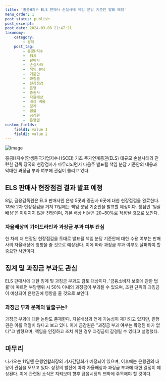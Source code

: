 ```yaml
---
title: '홍콩H지수 ELS 판매사 손실사태 책임 분담 기준안 발표 예정'
menu_order: 1
post_status: publish
post_excerpt: 
post_date: 2024-03-08 21:47:21
taxonomy:
    category:
        - 경제
    post_tag:
        - 홍콩H지수
        -  ELS
        -  판매사
        -  손실사태
        -  책임 분담
        -  기준안
        -  과징금
        -  현장점검
        -  은행
        -  증권사
        -  자율배상
        -  배상 비율
        -  징계
        -  법률
        -  금감원
        -  은행권
custom_fields:
    field1: value 1
    field2: value 2
---
```


![Image](https://imgnews.pstatic.net/image/277/2024/03/08/0005389423_001_20240308142610628.jpg?type=w647)

홍콩H지수(항셍중국기업지수·HSCEI) 기초 주가연계증권(ELS) 대규모 손실사태와 관련한 감독 당국의 현장검사가 마무리되면서 다음주 발표될 책임 분담 기준안의 내용과 막대한 과징금 부과 여부에 관심이 쏠리고 있다.
## ELS 판매사 현장점검 결과 발표 예정
8일, 금융감독원은 ELS 판매사인 은행 5곳과 증권사 6곳에 대한 현장점검을 완료한다. 1차와 2차 현장점검을 거쳐 11일에는 책임 분담 기준안을 발표할 예정이다. 쟁점인 '일괄배상'은 이뤄지지 않을 전망이며, 기본 배상 비율은 20~80%로 적용될 것으로 보인다.
### 자율배상의 가이드라인과 과징금 부과 여부 관심
한 차례 더 연장된 현장점검을 토대로 발표될 책임 분담 기준안에 대한 수용 여부는 판매사의 자율배상에 영향을 줄 것으로 예상된다. 이에 따라 과징금 부과 여부도 살펴봐야 할 중요한 사안이다. 
## 징계 및 과징금 부과도 관심
ELS 판매사에 대한 징계 및 과징금 부과도 검토 대상이다. '금융소비자 보호에 관한 법률'에 따르면 부당행위 시 50% 이내의 과징금이 부과될 수 있으며, 조원 단위의 과징금이 예상되어 은행권에 영향을 줄 것으로 보인다.
### 과징금 부과 문제의 탈출구는?
과징금 부과에 대한 논란도 존재한다. 자율배상과 연계 가능성이 제기되고 있지만, 은행권은 이를 적절치 않다고 보고 있다. 이에 금감원은 "과징금 부과 여부는 확정된 바가 없다"고 밝혔으며, 책임을 인정하고 조치 취한 경우 과징금이 감경될 수 있다고 설명했다.
## 마무리
다가오는 11일엔 은행연합회장의 기자간담회가 예정되어 있으며, 이후에는 은행권의 대응이 관심을 모으고 있다. 상황의 발전에 따라 자율배상과 과징금 부과에 대한 결정이 예상된다. 이에 관련된 소식은 지켜보며 향후 금융시장의 변화에 주목해야 할 것이다.
